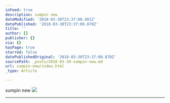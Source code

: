 ```yaml
---
inFeed: true
description: sumpin new
dateModified: '2018-03-30T23:37:00.401Z'
datePublished: '2018-03-30T23:37:00.870Z'
title: ''
author: []
publisher: {}
via: {}
hasPage: true
starred: false
datePublishedOriginal: '2018-03-30T23:37:00.870Z'
sourcePath: _posts/2018-03-30-sumpin-new.md
url: sumpin-new/index.html
_type: Article

---
```

sumpin new
![](https://the-grid-user-content.s3-us-west-2.amazonaws.com/3e1b57b1-d3b2-4aaa-aee0-dfad70ebccf0.jpg)

---